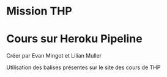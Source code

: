 # Mission THP

# Cours sur Heroku Pipeline

Créer par Evan Mingot et Lilian Muller

Utilisation des balises présentes sur le site des cours de THP